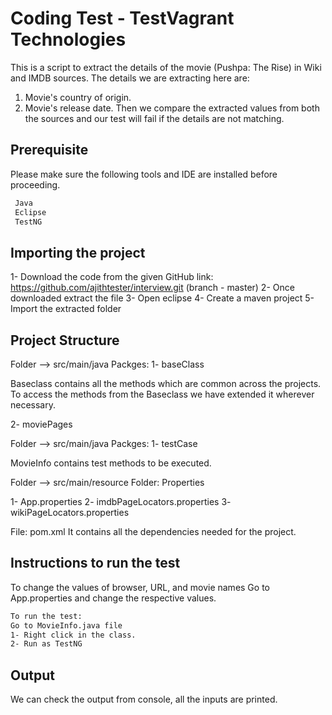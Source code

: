 
# Coding Test - TestVagrant Technologies

This is a script to extract the details of the movie (Pushpa: The Rise) in Wiki and IMDB sources.
The details we are extracting here are:
1) Movie's country of origin.
2) Movie's release date.
Then we compare the extracted values from both the sources and our test will fail if the details are not matching.


## Prerequisite

Please make sure the following tools and IDE are installed before proceeding.

```bash
 Java
 Eclipse
 TestNG
```
## Importing the project
1- Download the code from the given GitHub link: https://github.com/ajithtester/interview.git (branch - master)
2- Once downloaded extract the file
3- Open eclipse
4- Create a maven project
5- Import the extracted folder

    
## Project Structure
Folder --> src/main/java
Packges:
1- baseClass
<!-- contains class: Baseclass -->
Baseclass contains all the methods which are common across the projects. To access the methods from the Baseclass we have extended it wherever necessary.

2- moviePages
<!-- contains page objects for Wiki and IMDB pages -->


Folder --> src/main/java
Packges:
1- testCase
<!-- contains class: MovieInfo -->
MovieInfo contains test methods to be executed.

Folder --> src/main/resource
Folder: Properties
<!-- contains properties files: datas and page locators -->
1- App.properties
2- imdbPageLocators.properties
3- wikiPageLocators.properties

File: pom.xml
It contains all the dependencies needed for the project.



## Instructions to run the test
To change the values of browser, URL, and movie names
Go to App.properties and change the respective values.

```bash
To run the test:
Go to MovieInfo.java file 
1- Right click in the class.
2- Run as TestNG
```
## Output
We can check the output from console, all the inputs are printed.
